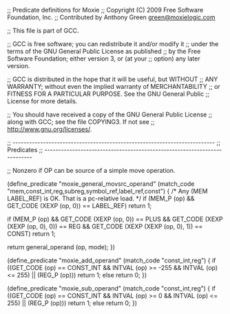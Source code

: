 ;; Predicate definitions for Moxie
;; Copyright (C) 2009 Free Software Foundation, Inc.
;; Contributed by Anthony Green <green@moxielogic.com>

;; This file is part of GCC.

;; GCC is free software; you can redistribute it and/or modify it
;; under the terms of the GNU General Public License as published
;; by the Free Software Foundation; either version 3, or (at your
;; option) any later version.

;; GCC is distributed in the hope that it will be useful, but WITHOUT
;; ANY WARRANTY; without even the implied warranty of MERCHANTABILITY
;; or FITNESS FOR A PARTICULAR PURPOSE.  See the GNU General Public
;; License for more details.

;; You should have received a copy of the GNU General Public License
;; along with GCC; see the file COPYING3.  If not see
;; <http://www.gnu.org/licenses/>.

;; -------------------------------------------------------------------------
;; Predicates
;; -------------------------------------------------------------------------

;; Nonzero if OP can be source of a simple move operation.

(define_predicate "moxie_general_movsrc_operand"
  (match_code "mem,const_int,reg,subreg,symbol_ref,label_ref,const")
{
  /* Any (MEM LABEL_REF) is OK.  That is a pc-relative load.  */
  if (MEM_P (op) && GET_CODE (XEXP (op, 0)) == LABEL_REF)
    return 1;

  if (MEM_P (op)
      && GET_CODE (XEXP (op, 0)) == PLUS
      && GET_CODE (XEXP (XEXP (op, 0), 0)) == REG
      && GET_CODE (XEXP (XEXP (op, 0), 1)) == CONST)
    return 1;

  return general_operand (op, mode);
})

(define_predicate "moxie_add_operand"
  (match_code "const_int,reg")
{
  if ((GET_CODE (op) == CONST_INT
       && INTVAL (op) >= -255
       && INTVAL (op) <= 255)
      || (REG_P (op)))
    return 1;
  else
    return 0;
})

(define_predicate "moxie_sub_operand"
  (match_code "const_int,reg")
{
  if ((GET_CODE (op) == CONST_INT
       && INTVAL (op) >= 0
       && INTVAL (op) <= 255)
      || (REG_P (op)))
    return 1;
  else
    return 0;
})

